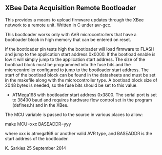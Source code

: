 XBee Data Acquisition Remote Bootloader
---------------------------------------

This provides a means to upload firmware updates through the XBee network to
a remote unit. Written in C under avr-gcc.

This bootloader works only with AVR microcontrollers that have a bootloader
block in high memory that can be entered on reset.

If the bootloader pin tests high the bootloader will load firmware to FLASH and
jump to the application start address 0x0000. If the bootload enable is low it
will simply jump to the application start address. The size of the bootload
block must be programmed into the fuse bits and the microcontroller configured
to jump to the bootloader start address. The start of the bootload block can be
found in the datasheets and must be set in the makefile along with the
microcontroller type. A bootload block size of 2048 bytes is needed, so the
fuse bits should be set to this value.

- ATMega168 with bootloader start address 0x3800. The serial port is set to
  38400 baud and requires hardware flow control set in the program (defines.h)
  and in the XBee.

The MCU variable is passed to the source in various places to allow:

make MCU=xxx BASEADDR=yyy

where xxx is atmega168 or another valid AVR type, and BASEADDR is the start
address of the bootloader.

K. Sarkies
25 September 2014

